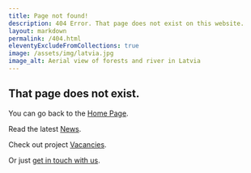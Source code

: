 ```yaml
---
title: Page not found!
description: 404 Error. That page does not exist on this website.
layout: markdown
permalink: /404.html
eleventyExcludeFromCollections: true
image: /assets/img/latvia.jpg
image_alt: Aerial view of forests and river in Latvia
---
```

## That page does not exist.

You can go back to the [Home Page](/).

Read the latest [News](/news/).

Check out project [Vacancies](/vacancies/).

Or just [get in touch with us](/contact/).